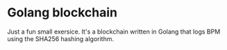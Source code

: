 # Golang blockchain
Just a fun small exersice. It's a blockchain written in Golang that logs BPM using the SHA256 hashing algorithm. 